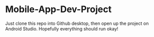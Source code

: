 # Mobile-App-Dev-Project

Just clone this repo into Github desktop, then open up the project on Android Studio. Hopefully everything should run okay!
